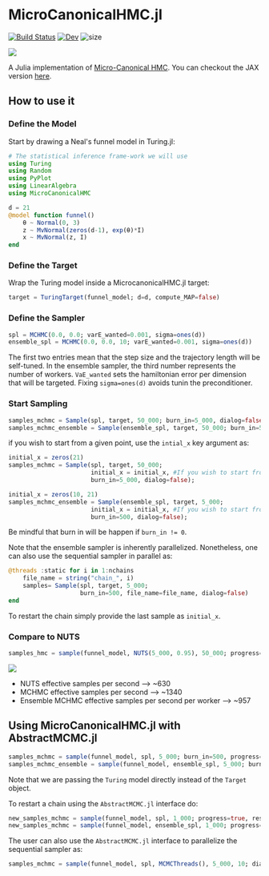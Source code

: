 # MicroCanonicalHMC.jl

[![Build Status](https://github.com/JaimeRZP/MCHMC.jl/workflows/CI/badge.svg)](https://github.com/JaimeRZP/MicroCanonicalHMC.jl/actions?query=workflow%3AMCHMC-CI+branch%3Amaster)
[![Dev](https://img.shields.io/badge/docs-dev-blue.svg)](https://jaimerzp.github.io/MicroCanonicalHMC.jl/dev/)
![size](https://img.shields.io/github/repo-size/jaimerzp/MicroCanonicalHMC.jl)

![](https://raw.githubusercontent.com/JaimeRZP/MicroCanonicalHMC.jl/master/docs/src/assets/mchmc_logo.png)

A Julia implementation of [Micro-Canonical HMC](https://arxiv.org/pdf/2212.08549.pdf). You can checkout the JAX version [here](https://github.com/JakobRobnik/MicroCanonicalHMC). 

## How to use it

### Define the Model
Start by drawing a Neal's funnel model in Turing.jl:

```julia
# The statistical inference frame-work we will use
using Turing
using Random
using PyPlot
using LinearAlgebra
using MicroCanonicalHMC

d = 21
@model function funnel()
    θ ~ Normal(0, 3)
    z ~ MvNormal(zeros(d-1), exp(θ)*I)
    x ~ MvNormal(z, I)
end
```
### Define the Target
Wrap the Turing model inside a MicrocanonicalHMC.jl target:

```julia
target = TuringTarget(funnel_model; d=d, compute_MAP=false)
```


### Define the Sampler

```julia
spl = MCHMC(0.0, 0.0; varE_wanted=0.001, sigma=ones(d))
ensemble_spl = MCHMC(0.0, 0.0, 10; varE_wanted=0.001, sigma=ones(d))
```
The first two entries mean that the step size and the trajectory length will be self-tuned. In the ensemble sampler, the third number represents the number of workers.
`VaE_wanted` sets the hamiltonian error per dimension that will be targeted. Fixing `sigma=ones(d)` avoids tunin the preconditioner.

### Start Sampling

```julia
samples_mchmc = Sample(spl, target, 50_000; burn_in=5_000, dialog=false)
samples_mchmc_ensemble = Sample(ensemble_spl, target, 50_000; burn_in=5_000, dialog=false)
```

if you wish to start from a given point, use the `intial_x` key argument as:

```julia
initial_x = zeros(21)
samples_mchmc = Sample(spl, target, 50_000;
                       initial_x = initial_x, #If you wish to start from a given point
                       burn_in=5_000, dialog=false);

initial_x = zeros(10, 21)    
samples_mchmc_ensemble = Sample(ensemble_spl, target, 5_000;
                       initial_x = initial_x, #If you wish to start from a given point
                       burn_in=500, dialog=false);

```

Be mindful that burn in will be happen if `burn_in != 0`.

Note that the ensemble sampler is inherently parallelized. Nonetheless, one can also use the sequential sampler in parallel as:
```julia
@threads :static for i in 1:nchains    
    file_name = string("chain_", i)
    samples= Sample(spl, target, 5_000;
                    burn_in=500, file_name=file_name, dialog=false)
end    
```

To restart the chain simply provide the last sample as `initial_x`.

### Compare to NUTS

```julia
samples_hmc = sample(funnel_model, NUTS(5_000, 0.95), 50_000; progress=true, save_state=true)
```

![](https://raw.githubusercontent.com/JaimeRZP/MicroCanonicalHMC.jl/master/docs/src/assets/Neal_funnel_comp.png)

- NUTS effective samples per second --> ~630
- MCHMC effective samples per second --> ~1340
- Ensemble MCHMC effective samples per second per worker --> ~957

## Using MicroCanonicalHMC.jl with AbstractMCMC.jl


```julia
samples_mchmc = sample(funnel_model, spl, 5_000; burn_in=500, progress=true, save_state=true)
samples_mchmc_ensemble = sample(funnel_model, ensemble_spl, 5_000; burn_in=500, progress=true, save_state=true)
```

Note that we are passing the `Turing` model directly instead of the `Target` object.

To restart a chain using the `AbstractMCMC.jl` interface do:

```julia
new_samples_mchmc = sample(funnel_model, spl, 1_000; progress=true, resume_from=samples_mchmc)
new_samples_mchmc = sample(funnel_model, ensemble_spl, 1_000; progress=true, resume_from=samples_mchmc)
```

The user can also use the `AbstractMCMC.jl` interface to parallelize the sequential sampler as:

```julia
samples_mchmc = sample(funnel_model, spl, MCMCThreads(), 5_000, 10; dialog=true)

```

